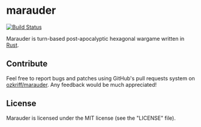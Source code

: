 # marauder

[![Build Status](https://travis-ci.org/ozkriff/marauder.png?branch=master)](https://travis-ci.org/ozkriff/marauder)

Marauder is turn-based post-apocalyptic hexagonal wargame
written in [Rust](https://rust-lang.org).


## Contribute

Feel free to report bugs and patches using GitHub's pull requests
system on [ozkriff/marauder](https://github.com/ozkriff/marauder).
Any feedback would be much appreciated!


## License

Marauder is licensed under the MIT license (see the "LICENSE" file).
